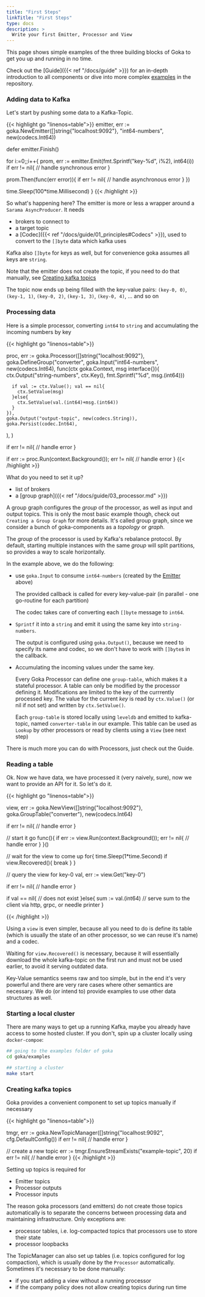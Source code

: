 ```yaml
---
title: "First Steps"
linkTitle: "First Steps"
type: docs
description: >
  Write your first Emitter, Processor and View
---
```



This page shows simple examples of the three building blocks of Goka to get you up and running in no time. 

Check out the [Guide]({{< ref "/docs/guide" >}}) for an in-depth introduction to all components or dive into more complex [examples](https://github.com/lovoo/goka/tree/master/examples) in the repository.

### Adding data to Kafka

Let's start by pushing some data to a Kafka-Topic.

{{< highlight go "linenos=table">}} 
emitter, err := goka.NewEmitter([]string{"localhost:9092"}, "int64-numbers", new(codecs.Int64))

defer emitter.Finish()

for i:=0;;i++{
  prom, err := emitter.Emit(fmt.Sprintf("key-%d", i%2), int64(i))
  if err != nil{
  // handle  synchronous error
  }

  prom.Then(func(err error)){
    if err != nil{
      // handle asynchronous error
    }
  })

  time.Sleep(100*time.Millisecond)
}
{{< /highlight >}}

So what's happening here? The emitter is more or less a wrapper around a `Sarama AsyncProducer`. It needs
* brokers to connect to
* a target topic
* a [Codec]({{< ref "/docs/guide/01_principles#Codecs" >}}), used to convert to the `[]byte` data which kafka uses

Kafka also `[]byte` for keys as well, but for convenience goka assumes all keys are `string`.

Note that the emitter does not create the topic, if you need to do that manually, see  [Creating kafka topics](#creating-kafka-topics)

The topic now ends up being filled with the key-value pairs: `(key-0, 0)`, `(key-1, 1)`, `(key-0, 2)`, `(key-1, 3)`, `(key-0, 4)`, ... and so on

### Processing data

Here is a simple processor, converting `int64` to `string` and accumulating the incoming numbers by key

{{< highlight go "linenos=table">}} 

proc, err := goka.Processor([]string{"localhost:9092"}, 
  goka.DefineGroup("converter",
    goka.Input("int64-numbers", new(codecs.Int64), func(ctx goka.Context, msg interface{}){
      ctx.Output("string-numbers", ctx.Key(), fmt.Sprintf("%d", msg.(int64)))

    
      if val := ctx.Value(); val == nil{
        ctx.SetValue(msg)
      }else{
        ctx.SetValue(val.(int64)+msg.(int64))
      }
    }),
    goka.Output("output-topic", new(codecs.String)),
    goka.Persist(codec.Int64),
  ),
)

if err != nil{
  // handle error
}

if err := proc.Run(context.Background()); err != nil{
  // handle error
}
{{< /highlight >}}

What do you need to set it up?
* list of brokers
* a [group graph]({{< ref "/docs/guide/03_processor.md" >}})

A group graph configures the *group* of the processor, as well as input and output topics. This is only the most basic example though, check out `Creating a Group Graph` for more details. It's called group graph, since we consider a bunch of goka-components as a *topology* or *graph*.

The *group* of the processor is used by Kafka's rebalance protocol. By default, starting multiple instances with the same *group* will split partitions, so provides a way to scale horizontally.

In the example above, we do the following:
* use `goka.Input` to consume `int64-numbers` (created by the [Emitter](#adding-data-to-kafka) above)

  The provided callback is called for every key-value-pair (in parallel - one go-routine for each partition)
  
  The codec takes care of converting each `[]byte` message to `int64`.
* `Sprintf` it into a `string` and emit it using the same key into `string-numbers`. 

  The output is configured using `goka.Output()`, because we need to specify its name and codec, so we don't have to work with `[]byte`s in the callback.
* Accumulating the incoming values under the same key. 

  Every Goka Processor can define one `group-table`, which makes it a stateful processor. A table can only be modified by the processor defining it. Modifications are limited to the key of the currrently processed key. The value for the current *key* is read by  `ctx.Value()` (or nil if not set) and written by `ctx.SetValue()`.

  Each `group-table` is stored locally using `leveldb` and emitted to kafka-topic, named `converter-table` in our example. This table can be used as `Lookup` by other processors or read by clients using a `View` (see next step)

There is much more you can do with Processors, just check out the Guide.


### Reading a table

Ok. Now we have data, we have processed it (very naively, sure), now we want to provide an API for it. So let's do it.


{{< highlight go "linenos=table">}} 

view, err := goka.NewView([]string{"localhost:9092"}, 
                          goka.GroupTable("converter"), 
                          new(codecs.Int64)

if err != nil{
  // handle error
}

// start it
go func(){
  if err := view.Run(context.Background()); err != nil{
    // handle error
  }
}()



// wait for the view to come up
for{
  time.Sleep(1*time.Second)
  if view.Recovered(){
    break
  }
}

// query the view for key-0
val, err := view.Get("key-0")

if err != nil{
  // handle error
}

if val == nil{
  // does not exist
}else{
  sum := val.(int64)
  // serve sum to the client via http, grpc, or needle printer
}

{{< /highlight >}}

Using a `view` is even simpler, because all you need to do is define its table (which is usually the state of an other processor, so we can reuse it's name) and a codec. 

Waiting for `view.Recovered()` is necessary, because it will essentially download the whole kafka-topic on the first run and must not be used earlier, to avoid it serving outdated data.

Key-Value semantics seems raw and too simple, but in the end it's very powerful and there are very rare cases where other semantics are necessary. We do (or intend to) provide examples to use other data structures as well.


### Starting a local cluster

There are many ways to get up a running Kafka, maybe you already have access to some hosted cluster. If you don't, spin up a cluster locally using `docker-compoe`:

```bash
## going to the examples folder of goka
cd goka/examples

## starting a cluster
make start
```

### Creating kafka topics

Goka provides a convenient component to set up topics manually if necessary

{{< highlight go "linenos=table">}} 

tmgr, err := goka.NewTopicManager([]string{"localhost:9092", cfg.DefaultConfig())
if err != nil{
  // handle error
}

// create a new topic
err := tmgr.EnsureStreamExists("example-topic", 20)
if err != nil{
  // handle error
}
{{< /highlight >}}

Setting up topics is required for 

* Emitter topics
* Processor outputs
* Processor inputs

The reason goka processors (and emitters) do not create those topics automatically is to separate the concerns between processing data and maintaining infrastructure. Only exceptions are:

* processor tables, i.e. log-compacted topics that processors use to store their state
* processor loopbacks

The TopicManager can also set up tables (i.e. topics configured for log compaction), which is usually done by the `Processor` automatically. Sometimes it's necessary to be done manually:

* if you start adding a view without a running processor
* if the company policy does not allow creating topics during run time

